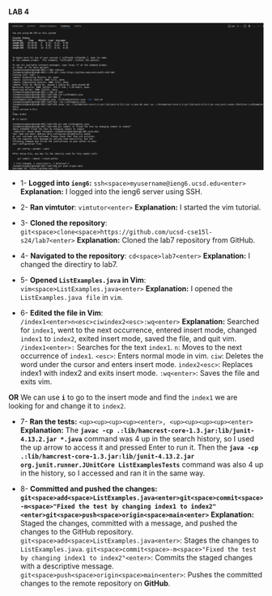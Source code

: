 **LAB 4**

![Image](Vim.png)

* 1- **Logged into `ieng6`:** `ssh<space>myusername@ieng6.ucsd.edu<enter>`
  **Explanation:** I logged into the ieng6 server using SSH.
  
* 2- **Ran vimtutor**: `vimtutor<enter>`
  **Explanation:** I started the vim tutorial.
  
* 3- **Cloned the repository**: `git<space>clone<space>https://github.com/ucsd-cse15l-s24/lab7<enter>`
  **Explanation:** Cloned the lab7 repository from GitHub.
  
* 4- **Navigated to the repository**: `cd<space>lab7<enter>`
  **Explanation:** I changed the directiry to lab7.
  
* 5- **Opened `ListExamples.java` in Vim**: `vim<space>ListExamples.java<enter>`
  **Explanation:** I opened the `ListExamples.java file` in `vim`.
  
* 6- **Edited the file in Vim**: `/index1<enter>n<esc>ciwindex2<esc>:wq<enter>`
  **Explanation:** Searched for `index1`, went to the next occurrence, entered insert mode, changed `index1` to `index2`, exited insert mode, saved the file, and quit vim.
`/index1<enter>:` Searches for the text `index1`.
`n`: Moves to the next occurrence of `index1`.
`<esc>`: Enters normal mode in vim.
`ciw`: Deletes the word under the cursor and enters insert mode.
`index2<esc>`: Replaces index1 with index2 and exits insert mode.
`:wq<enter>`: Saves the file and exits vim.

**OR** We can use **`i`** to go to the insert mode and find the `index1` we are looking for and change it to `index2`. 
  
* 7- **Ran the tests:** `<up><up><up><up><enter>, <up><up><up><up><enter>`
  **Explanation:** The **`javac -cp .:lib/hamcrest-core-1.3.jar:lib/junit-4.13.2.jar *.java`** command was 4 up in the search history, so I used the up arrow to access it and pressed Enter to run it. Then the **`java -cp .:lib/hamcrest-core-1.3.jar:lib/junit-4.13.2.jar org.junit.runner.JUnitCore ListExamplesTests`** command was also 4 up in the history, so I accessed and ran it in the same way.

* 8- **Committed and pushed the changes:** **`git<space>add<space>ListExamples.java<enter>git<space>commit<space>-m<space>"Fixed the test by changing index1 to index2"<enter>git<space>push<space>origin<space>main<enter>`**
  **Explanation:** Staged the changes, committed with a message, and pushed the changes to the GitHub repository.
`git<space>add<space>ListExamples.java<enter>`: Stages the changes to `ListExamples.java`.
`git<space>commit<space>-m<space>"Fixed the test by changing index1 to index2"<enter>`: Commits the staged changes with a descriptive message.
`git<space>push<space>origin<space>main<enter>`: Pushes the committed changes to the remote repository on **GitHub**.



  


